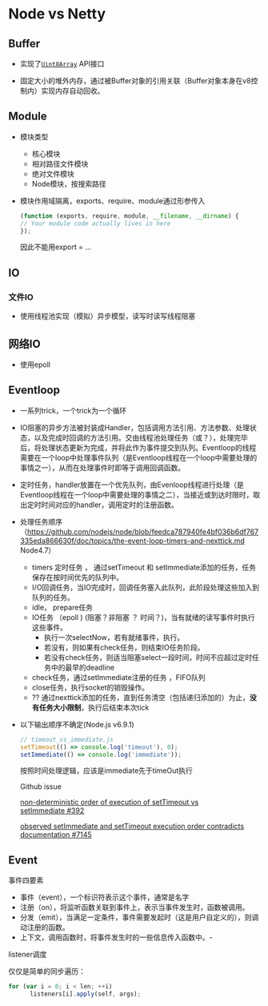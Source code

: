 # Node vs Netty



## Buffer

- 实现了[`Uint8Array`](https://developer.mozilla.org/en-US/docs/Web/JavaScript/Reference/Global_Objects/Uint8Array) API接口

- 固定大小的堆外内存，通过被Buffer对象的引用关联（Buffer对象本身在v8控制内）实现内存自动回收。






## Module

- 模块类型

  - 核心模块
  - 相对路径文件模块
  - 绝对文件模块
  - Node模块，按搜索路径

- 模块作用域隔离，exports、require、module通过形参传入

  ```javascript
  (function (exports, require, module, __filename, __dirname) {
  // Your module code actually lives in here
  });
  ```

  因此不能用export  = ...

  

## IO

### 文件IO

- 使用线程池实现（模拟）异步模型，读写时读写线程阻塞



## 网络IO

- 使用epoll





## Eventloop

- 一系列trick，一个trick为一个循环

- IO阻塞的异步方法被封装成Handler，包括调用方法引用、方法参数、处理状态，以及完成时回调的方法引用。交由线程池处理任务（或？），处理完毕后，将处理状态更新为完成，并将此作为事件提交到队列。Eventloop的线程需要在一个loop中处理事件队列（是Eventloop线程在一个loop中需要处理的事情之一），从而在处理事件时即等于调用回调函数。

- 定时任务，handler放置在一个优先队列，由Evenloop线程进行处理（是Eventloop线程在一个loop中需要处理的事情之二），当接近或到达时限时，取出定时时间对应的handler，调用定时的注册函数。

- 处理任务顺序 （https://github.com/nodejs/node/blob/feedca787940fe4bf036b6df767335eda866630f/doc/topics/the-event-loop-timers-and-nexttick.md Node4.7）

  - timers 定时任务 ， 通过setTimeout 和 setImmediate添加的任务，任务保存在按时间优先的队列中。
  - I/O回调任务，当IO完成时，回调任务塞入此队列，此阶段处理这些加入到队列的任务。
  - idle， prepare任务 
  - IO任务 （epoll )  (阻塞？非阻塞 ？ 时间？)，当有就绪的读写事件时执行这些事件。
    - 执行一次selectNow，若有就绪事件，执行。
    - 若没有，则如果有check任务，则结束IO任务阶段。
    - 若没有check任务，则适当阻塞select一段时间，时间不应超过定时任务中的最早的deadline
  - check任务，通过setImmediate注册的任务 ，FIFO队列
  - close任务，执行socket的销毁操作。
  - ?? 通过nexttick添加的任务，直到任务清空（包括递归添加的）为止，**没有任务大小限制**，执行后结束本次tick

- 以下输出顺序不确定(Node.js v6.9.1)

  ```javascript
  // timeout_vs_immediate.js
  setTimeout(() => console.log('timeout'), 0);
  setImmediate(() => console.log('immediate'));
  ```

  按照时间处理逻辑，应该是immediate先于timeOut执行

  Github issue 

  [non-deterministic order of execution of setTimeout vs setImmediate #392](https://github.com/nodejs/help/issues/392)

  [observed setImmediate and setTimeout execution order contradicts documentation #7145](https://github.com/nodejs/node/issues/7145)



## Event

事件四要素

- 事件（event），一个标识符表示这个事件，通常是名字
- 注册（on），将监听函数关联到事件上，表示当事件发生时，函数被调用。
- 分发（emit），当满足一定条件，事件需要发起时（这是用户自定义的），则调动注册的函数。
- 上下文，调用函数时，将事件发生时的一些信息传入函数中。- 



listener调度

仅仅是简单的同步遍历：

```javascript
for (var i = 0; i < len; ++i)
      listeners[i].apply(self, args);
```

